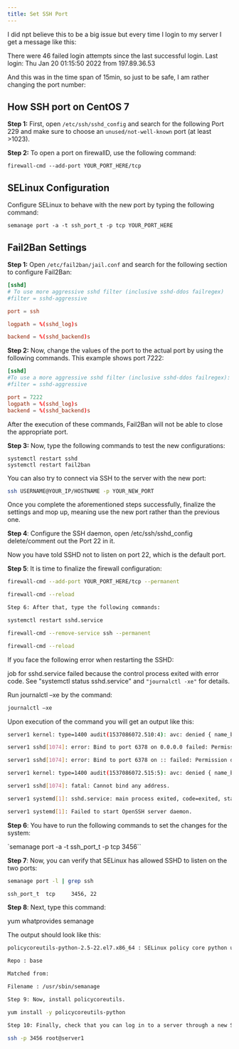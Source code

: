 ```yaml
---
title: Set SSH Port
---
```

<script type="text/javascript">(function(w,s){var e=document.createElement("script");e.type="text/javascript";e.async=true;e.src="https://cdn.pagesense.io/js/webally/f2527eebee974243853bcd47b32631f4.js";var x=document.getElementsByTagName("script")[0];x.parentNode.insertBefore(e,x);})(window,"script");</script>

I did npt believe this to be a big issue but every time I login to my server I get a message like this:

There were 46 failed login attempts since the last successful login.
Last login: Thu Jan 20 01:15:50 2022 from 197.89.36.53

And this was in the time span of 15min, so just to be safe, I am rather changing the port number:

## How SSH port on CentOS 7

**Step 1:** First, open `/etc/ssh/sshd_config` and search for the following Port 229 and make sure to choose an `unused/not-well-known` port (at least >1023).

**Step 2:** To open a port on firewallD, use the following command:

```shell
firewall-cmd --add-port YOUR_PORT_HERE/tcp
```

## SELinux Configuration

Configure SELinux to behave with the new port by typing the following command:

```shell
semanage port -a -t ssh_port_t -p tcp YOUR_PORT_HERE
```

## Fail2Ban Settings

**Step 1:** Open `/etc/fail2ban/jail.conf` and search for the following section to configure Fail2Ban:

```conf
[sshd]
# To use more aggressive sshd filter (inclusive sshd-ddos failregex)
#filter = sshd-aggressive

port = ssh

logpath = %(sshd_log)s

backend = %(sshd_backend)s
```

**Step 2:** Now, change the values of the port to the actual port by using the following commands. This example shows port 7222:

```conf
[sshd]
#To use a more aggressive sshd filter (inclusive sshd-ddos failregex):
#filter = sshd-aggressive

port = 7222
logpath = %(sshd_log)s
backend = %(sshd_backend)s
```

After the execution of these commands, Fail2Ban will not be able to close the appropriate port.

**Step 3:** Now, type the following commands to test the new configurations:

```shell
systemctl restart sshd
systemctl restart fail2ban
```

You can also try to connect via SSH to the server with the new port:

```sh
ssh USERNAME@YOUR_IP/HOSTNAME -p YOUR_NEW_PORT
```

Once you complete the aforementioned steps successfully, finalize the settings and mop up, meaning use the new port rather than the previous one.

**Step 4**: Configure the SSH daemon, open /etc/ssh/sshd_config delete/comment out the Port 22 in it.

Now you have told SSHD not to listen on port 22, which is the default port.

**Step 5**: It is time to finalize the firewall configuration:

```sh
firewall-cmd --add-port YOUR_PORT_HERE/tcp --permanent

firewall-cmd --reload

Step 6: After that, type the following commands:

systemctl restart sshd.service

firewall-cmd --remove-service ssh --permanent

firewall-cmd --reload
```

If you face the following  error when restarting the SSHD:

job for sshd.service failed because the control process exited with error code. See "systemctl status sshd.service" and `"journalctl -xe"` for details.

Run journalctl –xe by the command:

```sh
journalctl –xe
```

Upon execution of the command you will get an output like this:

```sh
server1 kernel: type=1400 audit(1537086072.510:4): avc: denied { name_bind } for pid=1074 comm="sshd" src=6378 scontext=system_u:system_r:sshd_t:s0-s0:c0.c1023 tcontext=system_u:object_r:unres

server1 sshd[1074]: error: Bind to port 6378 on 0.0.0.0 failed: Permission denied.

server1 sshd[1074]: error: Bind to port 6378 on :: failed: Permission denied.

server1 kernel: type=1400 audit(1537086072.515:5): avc: denied { name_bind } for pid=1074 comm="sshd" src=6378 scontext=system_u:system_r:sshd_t:s0-s0:c0.c1023 tcontext=system_u:object_r:unres

server1 sshd[1074]: fatal: Cannot bind any address.

server1 systemd[1]: sshd.service: main process exited, code=exited, status=255/n/a

server1 systemd[1]: Failed to start OpenSSH server daemon.
```

**Step 6**: You have to run the following commands to set the changes for the system:

`semanage port -a -t ssh_port_t -p tcp 3456``

**Step 7**: Now, you can verify that SELinux has allowed SSHD to listen on the two ports:

```sh
semanage port -l | grep ssh

ssh_port_t  tcp     3456, 22
```

**Step 8**: Next, type this command:

yum whatprovides semanage

The output should look like this:

```sh
policycoreutils-python-2.5-22.el7.x86_64 : SELinux policy core python utilities

Repo : base

Matched from:

Filename : /usr/sbin/semanage

Step 9: Now, install policycoreutils.

yum install -y policycoreutils-python

Step 10: Finally, check that you can log in to a server through a new SSH port with the following command:

ssh -p 3456 root@server1
```
